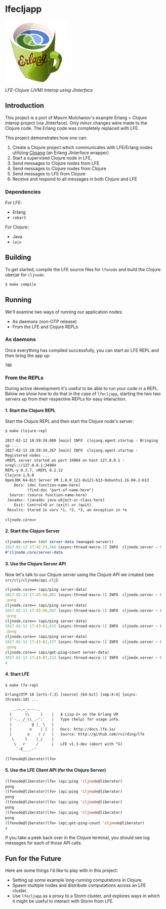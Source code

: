 # lfecljapp

<a href="resources/images/LispFlavoredErlangClojure-medium-square.png">
<img src="resources/images/LispFlavoredErlangClojure-small-square.png" />
</a>

*LFE-Clojure (JVM) Interop using JInterface*


## Introduction

This project is a port of Maxim Molchanov's example Erlang + Clojure interop
project (via JInterface). Only minor changes were made to the Clojure code.
The Erlang code was completely replaced with LFE.

This project demonstrates how one can:

1. Create a Clojure project which communicates with LFE/Erlang nodes
   utilizing [Clojang](https://github.com/clojang/clojang)
   (an Erlang JInterface wrapper)
1. Start a supervised Clojure node in LFE,
1. Send messages to Clojure nodes from LFE
1. Send messages to Clojure nodes from Clojure
1. Send messages to LFE from Clojure
1. Receive and respond to all messages in both Clojure and LFE


### Dependencies

For LFE:

* Erlang
* ``rebar3``

For Clojure:

* Java
* ``lein``

## Building

To get started, compile the LFE source files for `lfenode` and build the
Clojure uberjar for `cljnode`:

```bash
$ make compile
```

## Running

We'll examine two ways of running our application nodes:

* As daemons (non-OTP release)
* From the LFE and Clojure REPLs


### As daemons

Once everything has compiled successfully, you can start an LFE REPL and
then bring the app up:

```
TBD
```

### From the REPLs

During active development it's useful to be able to run your code in a REPL.
Below we show how to do that in the case of `lfecljapp`, starting the two two
servers up from their respective REPLs for easy interaction.


#### 1. Start the Clojure REPL

Start the Clojure REPL and then start the Clojure node's server:

```bash
$ make clojure-repl
```
```
2017-02-12 18:59:34,080 [main] INFO  clojang.agent.startup - Bringing up ...
2017-02-12 18:59:34,267 [main] INFO  clojang.agent.startup - Registered nodes ...
nREPL server started on port 34904 on host 127.0.0.1 - nrepl://127.0.0.1:34904
REPL-y 0.3.7, nREPL 0.2.12
Clojure 1.8.0
OpenJDK 64-Bit Server VM 1.8.0_121-8u121-b13-0ubuntu1.16.04.2-b13
    Docs: (doc function-name-here)
          (find-doc "part-of-name-here")
  Source: (source function-name-here)
 Javadoc: (javadoc java-object-or-class-here)
    Exit: Control+D or (exit) or (quit)
 Results: Stored in vars *1, *2, *3, an exception in *e

cljnode.core=>
```


#### 2. Start the Clojure Server

```clj
cljnode.core=> (def server-data (managed-server))
2017-02-13 17:42:23,386 [async-thread-macro-2] INFO  cljnode.server - Starting ...
#'cljnode.core/server-data
```


#### 3. Use the Clojure Server API

Now let's talk to our Clojure server using the Clojure API we created (see
`src/clj/cljnode/api.clj`):

```clj
cljnode.core=> (api/ping server-data)
2017-02-13 17:43:00,081 [async-thread-macro-1] INFO  cljnode.server - Got :ping ...
:pong
cljnode.core=> (api/ping server-data)
2017-02-13 17:43:00,947 [async-thread-macro-1] INFO  cljnode.server - Got :ping ...
:pong
cljnode.core=> (api/ping server-data)
2017-02-13 17:43:01,632 [async-thread-macro-1] INFO  cljnode.server - Got :ping ...
:pong
cljnode.core=> (api/ping server-data)
2017-02-13 17:43:02,377 [async-thread-macro-1] INFO  cljnode.server - Got :ping ...
:pong
cljnode.core=> (api/get-ping-count server-data)
2017-02-13 17:43:07,113 [async-thread-macro-1] INFO  cljnode.server - Got :get-ping-count ...
4
```


#### 4. Start LFE

```bash
$ make lfe-repl
```
```
Erlang/OTP 18 [erts-7.3] [source] [64-bit] [smp:4:4] [async-threads:10] ...

   ..-~.~_~---..
  (      \\     )    |   A Lisp-2+ on the Erlang VM
  |`-.._/_\\_.-':    |   Type (help) for usage info.
  |         g |_ \   |
  |        n    | |  |   Docs: http://docs.lfe.io/
  |       a    / /   |   Source: http://github.com/rvirding/lfe
   \     l    |_/    |
    \   r     /      |   LFE v1.3-dev (abort with ^G)
     `-E___.-'

(lfenode@liberator)lfe>
```


#### 5. Use the LFE Client API (for the Clojure Server)

```cl
(lfenode@liberator)lfe> (api:ping 'cljnode@liberator)
pong
(lfenode@liberator)lfe> (api:ping 'cljnode@liberator)
pong
(lfenode@liberator)lfe> (api:ping 'cljnode@liberator)
pong
(lfenode@liberator)lfe> (api:ping 'cljnode@liberator)
pong
(lfenode@liberator)lfe> (api:get-ping-count 'cljnode@liberator)
8
```

If you take a peek back over in the Clojure terminal, you should see log
messages for each of those API calls.


## Fun for the Future

Here are some things I'd like to play with in this project:

* Setting up some example long-running computations in Clojure.
* Spawn multiple nodes and distribute computations across an LFE cluster.
* Use ``lfecljapp`` as a proxy to a Storm cluster, and explores ways in which
  it might be useful to interact with Storm from LFE.
